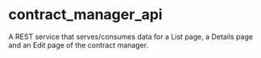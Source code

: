 # contract_manager_api
A REST service that serves/consumes data for a List page, a Details page and an Edit page of the contract manager.
